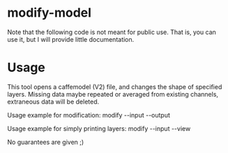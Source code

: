 # modify-model
Note that the following code is not meant for public use. That is, you can use it, but I will provide little documentation.

# Usage
This tool opens a caffemodel (V2) file, and changes the shape of specified layers. 
Missing data maybe repeated or averaged from existing channels, extraneous data will be deleted.

Usage example for modification:
modify --input <filename> --output <filename>

Usage example for simply printing layers:
modify --input <filename> --view

No guarantees are given ;)
